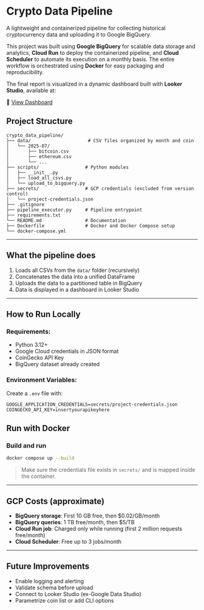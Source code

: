 # Crypto Data Pipeline

A lightweight and containerized pipeline for collecting historical cryptocurrency data and uploading it to Google BigQuery.

This project was built using **Google BigQuery** for scalable data storage and analytics, **Cloud Run** to deploy the containerized pipeline, and **Cloud Scheduler** to automate its execution on a monthly basis. The entire workflow is orchestrated using **Docker** for easy packaging and reproducibility.

The final report is visualized in a dynamic dashboard built with **Looker Studio**, available at:

🔗 [View Dashboard](https://lookerstudio.google.com/reporting/45d260d1-7c90-4712-832d-ce907618e626/page/FSZQF/edit)

## Project Structure

```
crypto_data_pipeline/
├── data/                     # CSV files organized by month and coin
│   └── 2025-07/
│       ├── bitcoin.csv
│       ├── ethereum.csv
│       └── ...
├── scripts/                 # Python modules
│   ├── __init__.py
│   ├── load_all_csvs.py
│   └── upload_to_bigquery.py
├── secrets/                 # GCP credentials (excluded from version control)
│   └── project-credentials.json
├── .gitignore
├── pipeline_executor.py     # Pipeline entrypoint
├── requirements.txt
└── README.md                # Documentation
├── Dockerfile               # Docker and Docker Compose setup
└── docker-compose.yml
```

---

## What the pipeline does

1. Loads all CSVs from the `data/` folder (recursively)
2. Concatenates the data into a unified DataFrame
3. Uploads the data to a partitioned table in BigQuery
4. Data is displayed in a dashboard in Looker Studio

---

##  How to Run Locally

### Requirements:
- Python 3.12+
- Google Cloud credentials in JSON format
- CoinGecko API Key
- BigQuery dataset already created

### Environment Variables:
Create a `.env` file with:
```
GOOGLE_APPLICATION_CREDENTIALS=secrets/project-credentials.json
COINGECKO_API_KEY=insertyourapikeyhere
```

## Run with Docker

### Build and run
```bash
docker compose up --build
```

> Make sure the credentials file exists in `secrets/` and is mapped inside the container.

---

## GCP Costs (approximate)
- **BigQuery storage**: First 10 GB free, then $0.02/GB/month
- **BigQuery queries**: 1 TB free/month, then $5/TB
- **Cloud Run job**: Charged only while running (first 2 million requests free/month)
- **Cloud Scheduler**: Free up to 3 jobs/month

---

## Future Improvements
- Enable logging and alerting
- Validate schema before upload
- Connect to Looker Studio (ex-Google Data Studio)
- Parametrize coin list or add CLI options
